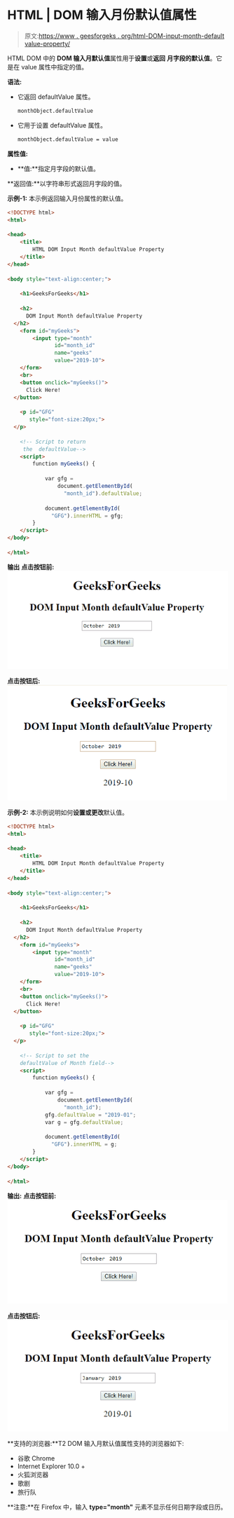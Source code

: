 # HTML | DOM 输入月份默认值属性

> 原文:[https://www . geesforgeks . org/html-DOM-input-month-default value-property/](https://www.geeksforgeeks.org/html-dom-input-month-defaultvalue-property/)

HTML DOM 中的 **DOM 输入月默认值**属性用于**设置**或**返回** **月字段的默认值**。它是在 value 属性中指定的值。

**语法:**

*   它返回 defaultValue 属性。

    ```html
    monthObject.defaultValue
    ```

*   它用于设置 defaultValue 属性。

    ```html
    monthObject.defaultValue = value
    ```

**属性值:**

*   **值:**指定月字段的默认值。

**返回值:**以字符串形式返回月字段的值。

**示例-1:** 本示例返回输入月份属性的默认值。

```html
<!DOCTYPE html>
<html>

<head>
    <title>
        HTML DOM Input Month defaultValue Property
    </title>
</head>

<body style="text-align:center;">

    <h1>GeeksForGeeks</h1>

    <h2>
      DOM Input Month defaultValue Property
  </h2>
    <form id="myGeeks">
        <input type="month" 
               id="month_id"
               name="geeks"
               value="2019-10">
    </form>
    <br>
    <button onclick="myGeeks()">
      Click Here!
  </button>

    <p id="GFG" 
       style="font-size:20px;">
  </p>

    <!-- Script to return
     the  defaultValue-->
    <script>
        function myGeeks() {

            var gfg = 
                document.getElementById(
                  "month_id").defaultValue;

            document.getElementById(
              "GFG").innerHTML = gfg;
        }
    </script>
</body>

</html>
```

**输出**
**点击按钮前:**
![](img/85054302804c073eee3206d4e9d44fb1.png)

**点击按钮后:**
![](img/2f53158aa09ca974dbdcdf4c8d90c620.png)

**示例-2:** 本示例说明如何**设置或更改**默认值。

```html
<!DOCTYPE html>
<html>

<head>
    <title>
        HTML DOM Input Month defaultValue Property
    </title>
</head>

<body style="text-align:center;">

    <h1>GeeksForGeeks</h1>

    <h2>
      DOM Input Month defaultValue Property
  </h2>
    <form id="myGeeks">
        <input type="month"
               id="month_id"
               name="geeks" 
               value="2019-10">
    </form>
    <br>
    <button onclick="myGeeks()">
      Click Here!
  </button>

    <p id="GFG" 
       style="font-size:20px;">
  </p>

    <!-- Script to set the 
    defaultValue of Month field-->
    <script>
        function myGeeks() {

            var gfg =
                document.getElementById(
                  "month_id");
            gfg.defaultValue = "2019-01";
            var g = gfg.defaultValue;

            document.getElementById(
              "GFG").innerHTML = g;
        }
    </script>
</body>

</html>
```

**输出:**
**点击按钮前:**
![](img/b1ba753e59ab308021f0d518d492e00c.png)

**点击按钮后:**
![](img/7660ebf8f5ee5a269f6d562a70bd66ea.png)

**支持的浏览器:**T2 DOM 输入月默认值属性支持的浏览器如下:

*   谷歌 Chrome
*   Internet Explorer 10.0 +
*   火狐浏览器
*   歌剧
*   旅行队

**注意:**在 Firefox 中，输入 **type="month"** 元素不显示任何日期字段或日历。